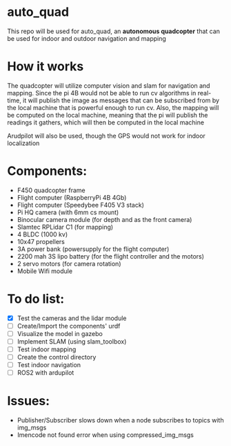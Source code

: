 # auto_quad
This repo will be used for auto_quad, an **autonomous quadcopter** that can be used for indoor and outdoor navigation and mapping

# How it works
The quadcopter will utilize computer vision and slam for navigation and mapping. Since the pi 4B would not be able to run cv algorithms in real-time, it will publish the image as messages that can be subscribed from by the local machine that is powerful enough to run cv. Also, the mapping will be computed on the local machine, meaning that the pi will publish the readings it gathers, which will then be computed in the local machine

Arudpilot will also be used, though the GPS would not work for indoor localization

# Components:
- F450 quadcopter frame
- Flight computer (RaspberryPi 4B 4Gb)
- Flight computer (Speedybee F405 V3 stack)
- Pi HQ camera (with 6mm cs mount)
- Binocular camera module (for depth and as the front camera)
- Slamtec RPLidar C1 (for mapping)
- 4 BLDC (1000 kv)
- 10x47 propellers
- 3A power bank (powersupply for the flight computer)
- 2200 mah 3S lipo battery (for the flight controller and the motors)
- 2 servo motors (for camera rotation)
- Mobile Wifi module

# To do list:
- [X] Test the cameras and the lidar module 
- [ ] Create/Import the components' urdf
- [ ] Visualize the model in gazebo
- [ ] Implement SLAM (using slam_toolbox)
- [ ] Test indoor mapping
- [ ] Create the control directory
- [ ] Test indoor navigation
- [ ] ROS2 with ardupilot

# Issues:
- Publisher/Subscriber slows down when a node subscribes to topics with img_msgs
- Imencode not found error when using compressed_img_msgs
